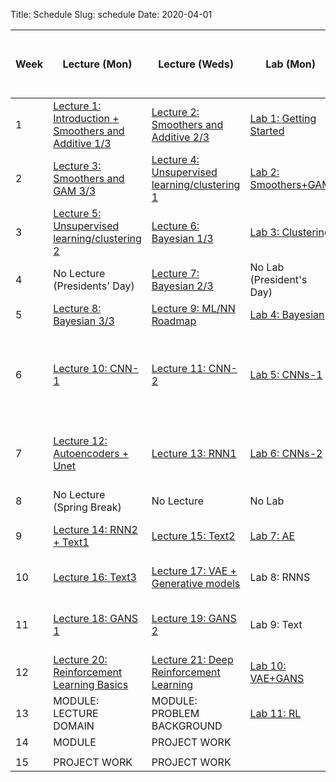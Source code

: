 Title: Schedule
Slug: schedule
Date: 2020-04-01


|Week|Lecture (Mon)|Lecture (Weds)|Lab (Mon)|Advanced Section (Weds)|Assignment (R:Released Weds - D:Due Thurs)|
|-----|-----|-----|-----|-----|-----|
|1|[Lecture 1: Introduction + Smoothers and Additive 1/3]({filename}/lectures/lecture01/index.md)|[Lecture 2: Smoothers and Additive 2/3]({filename}/lectures/lecture02/index.md)|[Lab 1: Getting Started]({filename}/labs/lab01/index.md)||HW1 - R: 1/29 D: 2/6|
|2|[Lecture 3: Smoothers and GAM 3/3 ]({filename}/lectures/lecture03/index.md)|[Lecture 4: Unsupervised learning/clustering 1]({filename}/lectures/lecture04/index.md)|[Lab 2: Smoothers+GAM ]({filename}/labs/lab02/index.md)||HW2 - R: 2/5 D: 2/20|
|3|[Lecture 5: Unsupervised learning/clustering 2]({filename}/lectures/lecture05/index.md)|[Lecture 6: Bayesian 1/3]({filename}/lectures/lecture06/index.md)|[Lab 3: Clustering]({filename}/labs/lab03/index.md)||No New Assignment|
|4|No Lecture (Presidents' Day)|[Lecture 7: Bayesian 2/3]({filename}/lectures/lecture07/index.md)|No Lab (President's Day)||HW3 - R: 2/19 D: 3/5|
|5|[Lecture 8: Bayesian 3/3]({filename}/lectures/lecture08/index.md)|[Lecture 9: ML/NN Roadmap]({filename}/lectures/lecture09/index.md)|[Lab 4: Bayesian]({filename}/labs/lab04/index.md)||No New Assignment|
|6|[Lecture 10: CNN-1]({filename}/lectures/lecture10/index.md)|[Lecture 11: CNN-2]({filename}/lectures/lecture11/index.md)|[Lab 5: CNNs-1]({filename}/labs/lab05/index.md)|A-Sec 1: ResNet, Dense-Net, res-Next and Inception and transfer learning|HW4 - R: 3/4 D: 3/12|
|7|[Lecture 12: Autoencoders + Unet]({filename}/lectures/lecture12/index.md)|[Lecture 13: RNN1]({filename}/lectures/lecture13/index.md)|[Lab 6: CNNs-2]({filename}/labs/lab06/index.md)|A-Sec 2: Segmentation Techniques, YOLO, Unet and M-RCNN|HW5 - R: 3/11 D: 3/26|
|8|No Lecture (Spring Break)|No Lecture |No Lab |No A-Sec |No New Assignment|
|9|[Lecture 14: RNN2 + Text1]({filename}/lectures/lecture14/index.md)|[Lecture 15: Text2]({filename}/lectures/lecture15/index.md)|[Lab 7: AE ]({filename}/labs/lab07/index.md)|A-Sec 3: RNN, echo state |HW6 - R: 3/25 D: 4/9|
|10|[Lecture 16: Text3]({filename}/lectures/lecture16/index.md)|[Lecture 17: VAE + Generative models]({filename}/lectures/lecture17/index.md)|Lab 8: RNNS |A-Sec 4: Variational Inference|No New Assignment|
|11|[Lecture 18: GANS 1]({filename}/lectures/lecture18/index.md)|[Lecture 19: GANS 2]({filename}/lectures/lecture19/index.md)|Lab 9: Text|A-Sec 5: GANS. Bicylcle GANS etc|HW7 - R: 4/8 D: 4/16|
|12|[Lecture 20: Reinforcement Learning Basics]({filename}/lectures/lecture20/index.md)|[Lecture 21: Deep Reinforcement Learning ]({filename}/lectures/lecture21/index.md)|[Lab 10: VAE+GANS]({filename}/labs/lab10/index.md)|A-Sec 6: RL|HW8 - R: 4/15 D: 4/23|
|13|MODULE: LECTURE DOMAIN|MODULE: PROBLEM BACKGROUND|[Lab 11: RL]({filename}/labs/lab11/index.md)|||
|14|MODULE|PROJECT WORK |
|||
|15|PROJECT WORK |PROJECT WORK ||||
